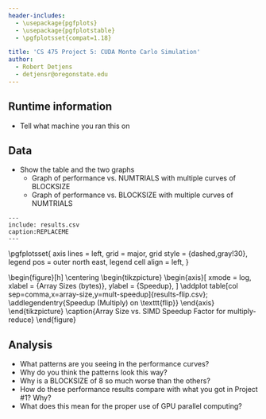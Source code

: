 ```yaml
---
header-includes:
  - \usepackage{pgfplots}
  - \usepackage{pgfplotstable}
  - \pgfplotsset{compat=1.18}

title: 'CS 475 Project 5: CUDA Monte Carlo Simulation'
author:
  - Robert Detjens
  - detjensr@oregonstate.edu
---
```


## Runtime information

- Tell what machine you ran this on

## Data

- Show the table and the two graphs
  - Graph of performance vs. NUMTRIALS with multiple curves of BLOCKSIZE
  - Graph of performance vs. BLOCKSIZE with multiple curves of NUMTRIALS

```table
---
include: results.csv
caption:REPLACEME
---
```

\pgfplotsset{
  axis lines = left,
  grid = major,
  grid style = {dashed,gray!30},
  legend pos = outer north east,
  legend cell align = left,
}

\begin{figure}[h]
  \centering
  \begin{tikzpicture}
    \begin{axis}[
      xmode = log,
      xlabel = {Array Sizes (bytes)},
      ylabel = {Speedup},
    ]
      \addplot table[col sep=comma,x=array-size,y=mult-speedup]{results-flip.csv};
      \addlegendentry{Speedup (Multiply) on \texttt{flip}}
     \end{axis}
  \end{tikzpicture}
  \caption{Array Size vs. SIMD Speedup Factor for multiply-reduce}
\end{figure}

## Analysis


- What patterns are you seeing in the performance curves?
- Why do you think the patterns look this way?
- Why is a BLOCKSIZE of 8 so much worse than the others?
- How do these performance results compare with what you got in Project #1? Why?
- What does this mean for the proper use of GPU parallel computing?
